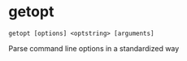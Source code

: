 # getopt

```
getopt [options] <optstring> [arguments]
```

Parse command line options in a standardized way
